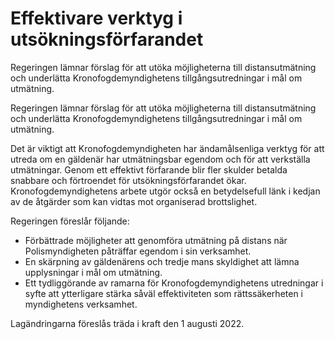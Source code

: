 # Effektivare verktyg i utsökningsförfarandet

Regeringen lämnar förslag för att utöka möjligheterna till distansutmätning och underlätta Kronofogdemyndighetens tillgångsutredningar i mål om utmätning.

Regeringen lämnar förslag för att utöka möjligheterna till distansutmätning och underlätta Kronofogdemyndighetens tillgångsutredningar i mål om utmätning.

Det är viktigt att Kronofogdemyndigheten har ändamålsenliga verktyg för att utreda om en gäldenär har utmätningsbar egendom och för att verkställa utmätningar. Genom ett effektivt förfarande blir fler skulder betalda snabbare och förtroendet för utsökningsförfarandet ökar. Kronofogdemyndighetens arbete utgör också en betydelsefull länk i kedjan av de åtgärder som kan vidtas mot organiserad brottslighet.

Regeringen föreslår följande:

* Förbättrade möjligheter att genomföra utmätning på distans när Polismyndigheten påträffar egendom i sin verksamhet.
* En skärpning av gäldenärens och tredje mans skyldighet att lämna upplysningar i mål om utmätning.
* Ett tydliggörande av ramarna för Kronofogdemyndighetens utredningar i syfte att ytterligare stärka såväl effektiviteten som rättssäkerheten i myndighetens verksamhet.

Lagändringarna föreslås träda i kraft den 1 augusti 2022.
